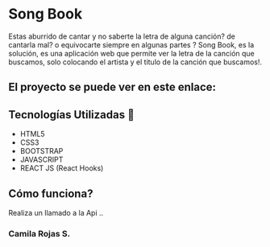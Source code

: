 

# Song Book

Estas aburrido de cantar y no saberte la letra de alguna canción? de cantarla mal? o equivocarte siempre en algunas partes ? Song Book, es la solución, es  una aplicación web que permite ver la letra de la canción que buscamos, solo colocando el artista y el titulo de la canción que buscamos!.


## El proyecto se puede ver en este enlace: 



## Tecnologías Utilizadas 🧰

- HTML5
- CSS3 
- BOOTSTRAP
- JAVASCRIPT
- REACT JS (React Hooks)

## Cómo funciona? 
Realiza un llamado a la Api ..

### Camila Rojas S. 

